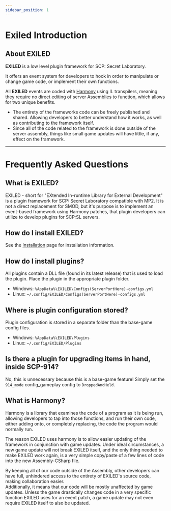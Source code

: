 ```yaml
---
sidebar_position: 1
---
```


# Exiled Introduction

## About EXILED

**EXILED** is a low level plugin framework for SCP: Secret Laboratory.

It offers an event system for developers to hook in order to manipulate or change game code, or implement their own functions.

All **EXILED** events are coded with [Harmony](https://harmony.pardeike.net/) using IL transpilers, meaning they require no direct editing of server Assemblies to function, which allows for two unique benefits.

- The entirety of the frameworks code can be freely published and shared. Allowing developers to better understand how it works, as well as contributing to the framework itself.
- Since all of the code related to the framework is done outside of the server assembly, things like small game updates will have little, if any, effect on the framework.

---

# Frequently Asked Questions

## What is EXILED?
EXILED - short for "EXtended In-runtime Library for External Development" is a plugin framework for SCP: Secret Laboratory compatible with MP2. It is not a direct replacement for SMOD, but it's purpose is to implement an event-based framework using Harmony patches, that plugin developers can utilize to develop plugins for SCP:SL servers.

## How do I install EXILED?
See the [Installation](/docs/Installation) page for installation information.

## How do I install plugins?
All plugins contain a DLL file (found in its latest release) that is used to load the plugin. Place the plugin in the appropriate plugin folder.
- Windows: `%AppData%\EXILED\Configs(ServerPortHere)-configs.yml`
- Linux: `~/.config/EXILED/Configs(ServerPortHere)-configs.yml`

## Where is plugin configuration stored?
Plugin configuration is stored in a separate folder than the base-game config files.
- Windows: `%AppData%\EXILED\Plugins`
- Linux: `~/.config/EXILED/Plugins`

## Is there a plugin for upgrading items in hand, inside SCP-914?
No, this is unnecessary because this is a base-game feature! Simply set the `914_mode` config_gameplay config to `DroppedAndHeld`.

## What is Harmony?
Harmony is a library that examines the code of a program as it is being run, allowing developers to tap into those functions, and run their own code, either adding onto, or completely replacing, the code the program would normally run.


The reason EXILED uses harmony is to allow easier updating of the framework in conjunction with game updates. Under ideal circumstances, a new game update will not break EXILED itself, and the only thing needed to make EXILED work again, is a very simple copy/paste of a few lines of code into the new Assembly-CSharp file.


By keeping all of our code outside of the Assembly, other developers can have full, unhindered access to the entirety of EXILED's source code, making collaboration easier.  <br />
Additionally, it means that our code will be mostly unaffected by game updates. Unless the game drastically changes code in a very specific function EXILED uses for an event patch, a game update may not even require EXILED itself to also be updated.